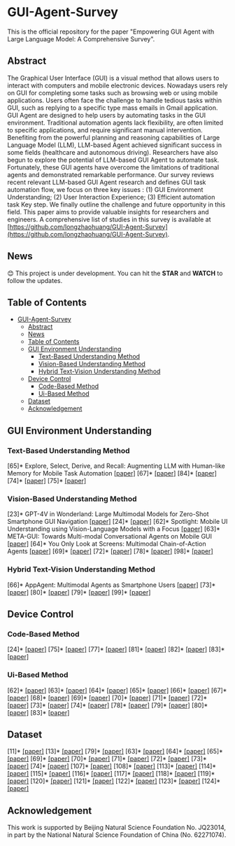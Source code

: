 # GUI-Agent-Survey

This is the official repository for the paper "Empowering GUI Agent with Large Language Model: A Comprehensive Survey".

## Abstract

The Graphical User Interface (GUI) is a visual method that allows users to interact with computers and mobile electronic devices. Nowadays users rely on GUI for completing some tasks such as browsing web or using mobile applications. Users often face the challenge to handle tedious tasks within GUI, such as replying to a specific type mass emails in Gmail application. GUI Agent are designed to help users by automating tasks in the GUI environment. Traditional automation agents lack flexibility, are often limited to specific applications, and require significant manual intervention. Benefiting from the powerful planning and reasoning capabilities of Large Language Model (LLM), LLM-based Agent achieved significant success in some fields (healthcare and autonomous driving). Researchers have also begun to explore the potential of LLM-based GUI Agent to automate task. Fortunately, these GUI agents have overcome the limitations of traditional agents and demonstrated remarkable performance.  Our survey reviews recent relevant LLM-based GUI Agent research and defines GUI task automation flow,  we focus on three key issues : (1) GUI Environment Understanding;  (2) User Interaction Experience;  (3) Efficient automation task Key step.  We finally outline the challenge and future opportunity in this field. This paper aims to provide valuable insights for researchers and engineers. A comprehensive list of studies in this survey is available at [https://github.com/longzhaohuang/GUI-Agent-Survey](https://github.com/longzhaohuang/GUI-Agent-Survey).

## News

😊 This project is under development. You can hit the **STAR** and **WATCH** to follow the updates.

## Table of Contents

- [GUI-Agent-Survey](#GUI-Agent-Survey)
  - [Abstract](#abstract)
  - [News](#news)
  - [Table of Contents](#table-of-contents)
  - [GUI Environment Understanding](#GUI-Environment-Understanding)
    - [Text-Based Understanding Method](#Text-Based-Understanding-Method)
    - [Vision-Based Understanding Method](#Vision-Based-Understanding-Method)
    - [Hybrid Text-Vision Understanding Method](#Hybrid-Text-Vision-Understanding-Method)
  - [Device Control](#Device-Control)
    - [Code-Based Method](#Code-Based-Method)
    - [Ui-Based Method](#Ui-Based-Method)
  - [Dataset](#Dataset)
  - [Acknowledgement](#acknowledgement)

## GUI Environment Understanding
### Text-Based Understanding Method
[65]* Explore, Select, Derive, and Recall: Augmenting LLM with Human-like Memory for Mobile Task Automation [[paper]](https://arxiv.org/pdf/2312.03003)
[67]* [[paper]]() 
[84]* [[paper]]()
[74]* [[paper]]()
[75]* [[paper]]()

### Vision-Based Understanding Method
[23]* GPT-4V in Wonderland: Large Multimodal Models for Zero-Shot Smartphone GUI Navigation [[paper]]()
[24]* [[paper]]()
[62]* Spotlight: Mobile UI Understanding using Vision-Language Models with a Focus [[paper]](https://arxiv.org/abs/2209.14927)
[63]* META-GUI: Towards Multi-modal Conversational Agents on Mobile GUI [[paper]](https://arxiv.org/pdf/2205.11029)
[64]* You Only Look at Screens: Multimodal Chain-of-Action Agents [[paper]](https://arxiv.org/abs/2309.11436)
[69]* [[paper]]()
[72]* [[paper]]()
[78]* [[paper]]()
[98]* [[paper]]()

### Hybrid Text-Vision Understanding Method
[66]* AppAgent: Multimodal Agents as Smartphone Users [[paper]](https://arxiv.org/abs/2312.13771)
[73]* [[paper]]()
[80]* [[paper]]()
[79]* [[paper]]()
[99]* [[paper]]()

## Device Control
### Code-Based Method
[24]* [[paper]]()
[75]* [[paper]]()
[77]* [[paper]]()
[81]* [[paper]]()
[82]* [[paper]]()
[83]* [[paper]]()

### Ui-Based Method
[62]* [[paper]]()
[63]* [[paper]]()
[64]* [[paper]]()
[65]* [[paper]]()
[66]* [[paper]]()
[67]* [[paper]]()
[68]* [[paper]]()
[69]* [[paper]]()
[70]* [[paper]]()
[71]* [[paper]]()
[72]* [[paper]]()
[73]* [[paper]]()
[74]* [[paper]]()
[78]* [[paper]]()
[79]* [[paper]]()
[80]* [[paper]]()
[83]* [[paper]]()

## Dataset
[11]* [[paper]]()
[13]* [[paper]]()
[79]* [[paper]]()
[63]* [[paper]]()
[64]* [[paper]]()
[65]* [[paper]]()
[69]* [[paper]]()
[70]* [[paper]]()
[71]* [[paper]]()
[72]* [[paper]]()
[73]* [[paper]]()
[74]* [[paper]]()
[107]* [[paper]]()
[108]* [[paper]]()
[113]* [[paper]]()
[114]* [[paper]]()
[115]* [[paper]]()
[116]* [[paper]]()
[117]* [[paper]]()
[118]* [[paper]]()
[119]* [[paper]]()
[120]* [[paper]]()
[121]* [[paper]]()
[122]* [[paper]]()
[123]* [[paper]]()
[124]* [[paper]]()


## Acknowledgement

This work is supported by Beijing Natural Science Foundation No. JQ23014, in part by the National Natural Science Foundation of China (No. 62271074).
